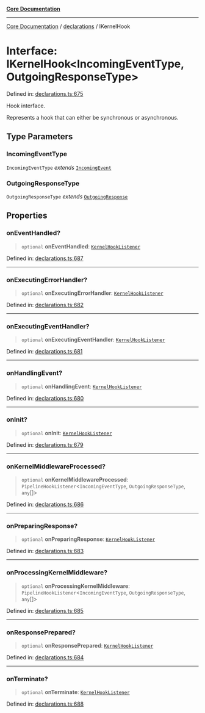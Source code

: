 [**Core Documentation**](../../README.md)

***

[Core Documentation](../../README.md) / [declarations](../README.md) / IKernelHook

# Interface: IKernelHook\<IncomingEventType, OutgoingResponseType\>

Defined in: [declarations.ts:675](https://github.com/stonemjs/core/blob/3581a30de158e951ead319c3cc6abead0be9639f/src/declarations.ts#L675)

Hook interface.

Represents a hook that can either be synchronous or asynchronous.

## Type Parameters

### IncomingEventType

`IncomingEventType` *extends* [`IncomingEvent`](../../events/IncomingEvent/classes/IncomingEvent.md)

### OutgoingResponseType

`OutgoingResponseType` *extends* [`OutgoingResponse`](../../events/OutgoingResponse/classes/OutgoingResponse.md)

## Properties

### onEventHandled?

> `optional` **onEventHandled**: [`KernelHookListener`](../type-aliases/KernelHookListener.md)

Defined in: [declarations.ts:687](https://github.com/stonemjs/core/blob/3581a30de158e951ead319c3cc6abead0be9639f/src/declarations.ts#L687)

***

### onExecutingErrorHandler?

> `optional` **onExecutingErrorHandler**: [`KernelHookListener`](../type-aliases/KernelHookListener.md)

Defined in: [declarations.ts:682](https://github.com/stonemjs/core/blob/3581a30de158e951ead319c3cc6abead0be9639f/src/declarations.ts#L682)

***

### onExecutingEventHandler?

> `optional` **onExecutingEventHandler**: [`KernelHookListener`](../type-aliases/KernelHookListener.md)

Defined in: [declarations.ts:681](https://github.com/stonemjs/core/blob/3581a30de158e951ead319c3cc6abead0be9639f/src/declarations.ts#L681)

***

### onHandlingEvent?

> `optional` **onHandlingEvent**: [`KernelHookListener`](../type-aliases/KernelHookListener.md)

Defined in: [declarations.ts:680](https://github.com/stonemjs/core/blob/3581a30de158e951ead319c3cc6abead0be9639f/src/declarations.ts#L680)

***

### onInit?

> `optional` **onInit**: [`KernelHookListener`](../type-aliases/KernelHookListener.md)

Defined in: [declarations.ts:679](https://github.com/stonemjs/core/blob/3581a30de158e951ead319c3cc6abead0be9639f/src/declarations.ts#L679)

***

### onKernelMiddlewareProcessed?

> `optional` **onKernelMiddlewareProcessed**: `PipelineHookListener`\<`IncomingEventType`, `OutgoingResponseType`, `any`[]\>

Defined in: [declarations.ts:686](https://github.com/stonemjs/core/blob/3581a30de158e951ead319c3cc6abead0be9639f/src/declarations.ts#L686)

***

### onPreparingResponse?

> `optional` **onPreparingResponse**: [`KernelHookListener`](../type-aliases/KernelHookListener.md)

Defined in: [declarations.ts:683](https://github.com/stonemjs/core/blob/3581a30de158e951ead319c3cc6abead0be9639f/src/declarations.ts#L683)

***

### onProcessingKernelMiddleware?

> `optional` **onProcessingKernelMiddleware**: `PipelineHookListener`\<`IncomingEventType`, `OutgoingResponseType`, `any`[]\>

Defined in: [declarations.ts:685](https://github.com/stonemjs/core/blob/3581a30de158e951ead319c3cc6abead0be9639f/src/declarations.ts#L685)

***

### onResponsePrepared?

> `optional` **onResponsePrepared**: [`KernelHookListener`](../type-aliases/KernelHookListener.md)

Defined in: [declarations.ts:684](https://github.com/stonemjs/core/blob/3581a30de158e951ead319c3cc6abead0be9639f/src/declarations.ts#L684)

***

### onTerminate?

> `optional` **onTerminate**: [`KernelHookListener`](../type-aliases/KernelHookListener.md)

Defined in: [declarations.ts:688](https://github.com/stonemjs/core/blob/3581a30de158e951ead319c3cc6abead0be9639f/src/declarations.ts#L688)
